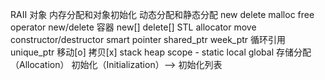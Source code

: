 RAII
对象
内存分配和对象初始化
动态分配和静态分配
new delete
malloc free
operator new/delete
容器 new[] delete[]
STL allocator
move
constructor/destructor
smart pointer
shared_ptr
week_ptr 循环引用
unique_ptr 移动[o] 拷贝[x]
stack heap
scope - static local global
存储分配（Allocation）
初始化（Initialization）--> 初始化列表